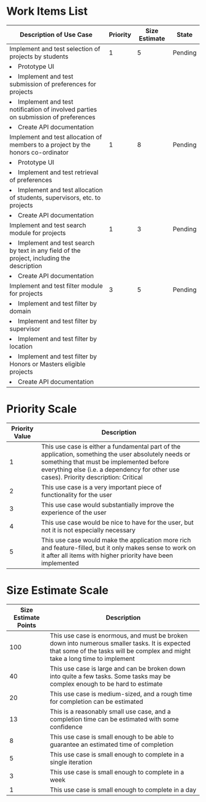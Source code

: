 
# Work Items List

Description of Use Case | Priority | Size Estimate | State
--- | --- | --- | ---
Implement and test selection of projects by students | 1 | 5 | Pending
<li>Prototype UI</li> | | |
<li>Implement and test submission of preferences for projects</li> | | |
<li>Implement and test notification of involved parties on submission of preferences</li> | | |
<li>Create API documentation</li> | | |
Implement and test allocation of members to a project by the honors co-ordinator | 1 | 8 | Pending
<li>Prototype UI</li> | | |
<li>Implement and test retrieval of preferences</li> | | |
<li>Implement and test allocation of students, supervisors, etc. to projects</li> | | |
<li>Create API documentation</li> | | |
Implement and test search module for projects | 1 | 3 | Pending
<li>Implement and test search by text in any field of the project, including the description</li> | | |
<li>Create API documentation</li> | | |
Implement and test filter module for projects | 3 | 5 | Pending
<li>Implement and test filter by domain</li> | | |
<li>Implement and test filter by supervisor</li> | | |
<li>Implement and test filter by location</li> | | |
<li>Implement and test filter by Honors or Masters eligible projects</li> | | |
<li>Create API documentation</li> | | |

# Priority Scale

Priority Value | Description
--- | ---
1 | This use case is either a fundamental part of the application, something the user absolutely needs or something that must be implemented before everything else (i.e. a dependency for other use cases). Priority description: Critical
2 | This use case is a very important piece of functionality for the user
3 | This use case would substantially improve the experience of the user
4 | This use case would be nice to have for the user, but not it is not especially necessary
5 | This use case would make the application more rich and feature-filled, but it only makes sense to work on it after all items with higher priority have been implemented

# Size Estimate Scale
Size Estimate Points | Description
--- | ---
100 | This use case is enormous, and must be broken down into numerous smaller tasks. It is expected that some of the tasks will be complex and might take a long time to implement
40 | This use case is large and can be broken down into quite a few tasks. Some tasks may be complex enough to be hard to estimate
20 | This use case is medium-sized, and a rough time for completion can be estimated
13 | This is a reasonably small use case, and a completion time can be estimated with some confidence
8 | This use case is small enough to be able to guarantee an estimated time of completion
5 | This use case is small enough to complete in a single iteration
3 | This use case is small enough to complete in a week
1 | This use case is small enough to complete in a day
